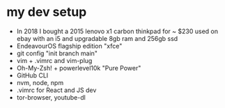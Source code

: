 # my dev setup

-  In 2018 I bought a 2015 lenovo x1 carbon thinkpad for ~ $230 used on ebay with an i5 and upgradable 8gb ram and 256gb ssd
-  EndeavourOS flagship edition "xfce"
-  git config "init branch main"
-  vim + .vimrc and vim-plug
-  Oh-My-Zsh! + powerlevel10k "Pure Power"
-  GitHub CLI
-  nvm, node, npm
-  .vimrc for React and JS dev
-  tor-browser, youtube-dl
